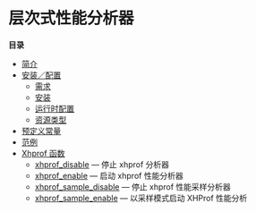 层次式性能分析器
================

**目录**

-   [简介](/intro/xhprof.html)
-   [安装／配置](/xhprof/setup.html)
    -   [需求](/xhprof/setup.html#需求)
    -   [安装](/xhprof/setup.html#安装)
    -   [运行时配置](/xhprof/setup.html#运行时配置)
    -   [资源类型](/xhprof/setup.html#资源类型)
-   [预定义常量](/xhprof/constants.html)
-   [范例](/xhprof/examples.html)
-   [Xhprof 函数](/ref/xhprof.html)
    -   [xhprof\_disable](/ref/xhprof.html#xhprof_disable) — 停止 xhprof
        分析器
    -   [xhprof\_enable](/ref/xhprof.html#xhprof_enable) — 启动 xhprof
        性能分析器
    -   [xhprof\_sample\_disable](/ref/xhprof.html#xhprof_sample_disable)
        — 停止 xhprof 性能采样分析器
    -   [xhprof\_sample\_enable](/ref/xhprof.html#xhprof_sample_enable)
        — 以采样模式启动 XHProf 性能分析

